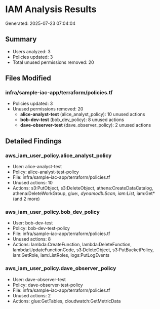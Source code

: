 # IAM Analysis Results

Generated: 2025-07-23 07:04:04

## Summary
- Users analyzed: 3
- Policies updated: 3
- Total unused permissions removed: 20

## Files Modified

### infra/sample-iac-app/terraform/policies.tf
- Policies updated: 3
- Unused permissions removed: 20
  - **alice-analyst-test** (alice_analyst_policy): 10 unused actions
  - **bob-dev-test** (bob_dev_policy): 8 unused actions
  - **dave-observer-test** (dave_observer_policy): 2 unused actions

## Detailed Findings

### aws_iam_user_policy.alice_analyst_policy
- User: alice-analyst-test
- Policy: alice-analyst-test-policy
- File: infra/sample-iac-app/terraform/policies.tf
- Unused actions: 10
- Actions: s3:PutObject, s3:DeleteObject, athena:CreateDataCatalog, athena:DeleteWorkGroup, glue:*, dynamodb:Scan, iam:List*, iam:Get* (and 2 more)

### aws_iam_user_policy.bob_dev_policy
- User: bob-dev-test
- Policy: bob-dev-test-policy
- File: infra/sample-iac-app/terraform/policies.tf
- Unused actions: 8
- Actions: lambda:CreateFunction, lambda:DeleteFunction, lambda:UpdateFunctionCode, s3:DeleteObject, s3:PutBucketPolicy, iam:GetRole, iam:ListRoles, logs:PutLogEvents

### aws_iam_user_policy.dave_observer_policy
- User: dave-observer-test
- Policy: dave-observer-test-policy
- File: infra/sample-iac-app/terraform/policies.tf
- Unused actions: 2
- Actions: glue:GetTables, cloudwatch:GetMetricData
